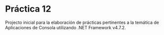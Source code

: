 # Práctica 12

Projecto inicial para la elaboración de prácticas pertinentes a la temática de Aplicaciones de Consola utilizando .NET Framework v4.7.2.

